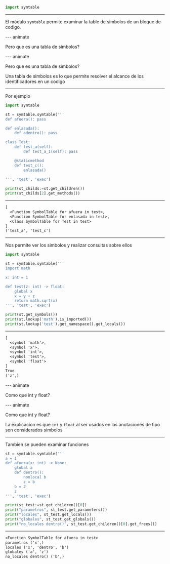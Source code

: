 ```py
import symtable
```

---

El módulo `symtable` permite examinar la table de simbolos de un bloque de codigo.

--- animate

Pero que es una tabla de simbolos?

--- animate

Pero que es una tabla de simbolos?

Una tabla de simbolos es lo que permite resolver el alcance de los identificadores en un codigo

---

Por ejemplo

```py
import symtable

st = symtable.symtable('''
def afuera(): pass

def enlasada():
    def adentro(): pass

class Test:
    def test_a(self):
        def test_a_1(self): pass

    @staticmethod
    def test_c():
        enlasada()
    
''', 'test', 'exec')

print(st_childs:=st.get_children())
print(st_childs[2].get_methods())
```

---

```txt
[
  <Function SymbolTable for afuera in test>,
  <Function SymbolTable for enlasada in test>,
  <Class SymbolTable for Test in test>
]
('test_a', 'test_c')
```

---

Nos permite ver los simbolos y realizar consultas sobre ellos

```py
import symtable

st = symtable.symtable('''
import math

x: int = 1

def test(z: int) -> float:
    global x
    x = y + z
    return math.sqrt(x)
''', 'test', 'exec')

print(st.get_symbols())
print(st.lookup('math').is_imported())
print(st.lookup('test').get_namespace().get_locals())
```

---

```txt
[
  <symbol 'math'>,
  <symbol 'x'>,
  <symbol 'int'>,
  <symbol 'test'>,
  <symbol 'float'>
]
True
('z',)
```

--- animate

Como que int y float?

--- animate

Como que int y float?

La explicacion es que `int` y `float` al ser usados en las anotaciones de tipo son considerados simbolos

---

Tambien se pueden examinar funciones

```py
st = symtable.symtable('''
a = 1
def afuera(x: int) -> None:
    global a
    def dentro():
        nonlocal b
        z = b
    b = 2
    z
''', 'test', 'exec')

print(st_test:=st.get_children()[0])
print("parametros", st_test.get_parameters())
print("locales", st_test.get_locals())
print("globales", st_test.get_globals())
print("no_locales dentro()", st_test.get_children()[0].get_frees())
```

---

```txt
<Function SymbolTable for afuera in test>
parametros ('x',)
locales ('x', 'dentro', 'b')
globales ('a', 'z')
no_locales dentro() ('b',)
```
